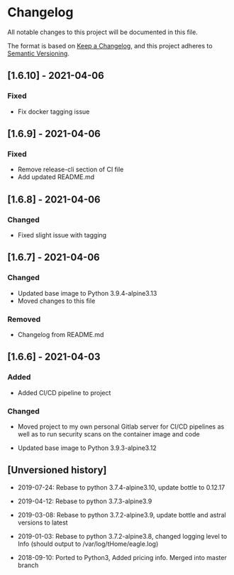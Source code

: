 # Changelog

All notable changes to this project will be documented in this file.

The format is based on [Keep a Changelog](https://keepachangelog.com/en/1.0.0/),
and this project adheres to [Semantic Versioning](https://semver.org/spec/v2.0.0.html).

## [1.6.10] - 2021-04-06

### Fixed

- Fix docker tagging issue

## [1.6.9] - 2021-04-06

### Fixed

- Remove release-cli section of CI file
- Add updated README.md

## [1.6.8] - 2021-04-06

### Changed

- Fixed slight issue with tagging

## [1.6.7] - 2021-04-06

### Changed

- Updated base image to Python 3.9.4-alpine3.13
- Moved changes to this file

### Removed

- Changelog from README.md

## [1.6.6] - 2021-04-03

### Added

- Added CI/CD pipeline to project

### Changed

- Moved project to my own personal Gitlab server for CI/CD pipelines as well as to run security scans on the container image and code

- Updated base image to Python 3.9.3-alpine3.12

## [Unversioned history]

- 2019-07-24: Rebase to python 3.7.4-alpine3.10, update bottle to 0.12.17

- 2019-04-12: Rebase to python 3.7.3-alpine3.9

- 2019-03-08: Rebase to python 3.7.2-alpine3.9, update bottle and astral versions to latest

- 2019-01-03: Rebase to python 3.7.2-alpine3.8, changed logging level to Info (should output to /var/log/tHome/eagle.log)

- 2018-09-10: Ported to Python3, Added pricing info.  Merged into master branch
